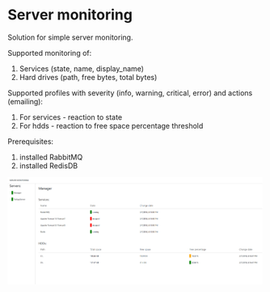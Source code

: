# Server monitoring

Solution for simple server monitoring.

Supported monitoring of:
1. Services (state, name, display_name)
2. Hard drives (path, free bytes, total bytes)

Supported profiles with severity (info, warning, critical, error) and actions (emailing):
1. For services - reaction to state
2. For hdds - reaction to free space percentage threshold

Prerequisites:
1. installed RabbitMQ
2. installed RedisDB

![GitHub Logo](/ruby-server-monitoring.png)

